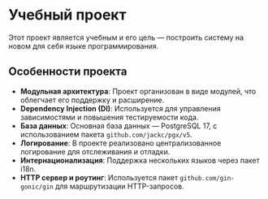 # Учебный проект

Этот проект является учебным и его цель — построить систему на новом для себя языке программирования.

## Особенности проекта

- **Модульная архитектура**: Проект организован в виде модулей, что облегчает его поддержку и расширение.
- **Dependency Injection (DI)**: Используется для управления зависимостями и повышения тестируемости кода.
- **База данных**: Основная база данных — PostgreSQL 17, с использованием пакета `github.com/jackc/pgx/v5`.
- **Логирование**: В проекте реализовано централизованное логирование для отслеживания и отладки.
- **Интернационализация**: Поддержка нескольких языков через пакет i18n.
- **HTTP сервер и роутинг**: Используется пакет `github.com/gin-gonic/gin` для маршрутизации HTTP-запросов. 
